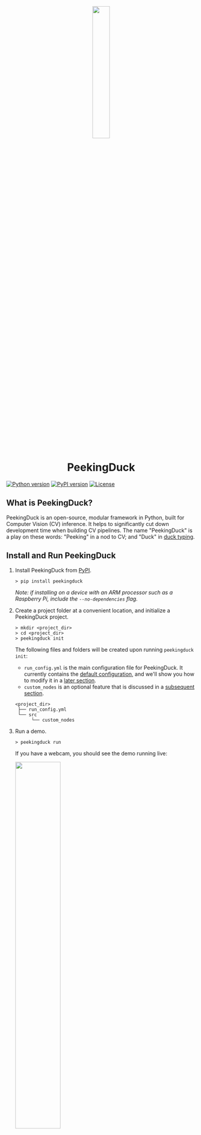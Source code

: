 <div align="center">
    <img src="images/readme/peekingduck.png" width="30%">
    <h1>PeekingDuck</h1>
</div>

[![Python version](https://img.shields.io/badge/python-3.6%20%7C%203.7%20%7C%203.8-blue.svg)](https://pypi.org/project/peekingduck/)
[![PyPI version](https://badge.fury.io/py/peekingduck.svg)](https://pypi.org/project/peekingduck/)
[![License](https://img.shields.io/badge/license-Apache%202.0-blue.svg)](LICENSE)

## What is PeekingDuck?

PeekingDuck is an open-source, modular framework in Python, built for Computer Vision (CV) inference. It helps to significantly cut down development time when building CV pipelines. The name "PeekingDuck" is a play on these words: "Peeking" in a nod to CV; and "Duck" in [duck typing](https://en.wikipedia.org/wiki/Duck_typing).

## Install and Run PeekingDuck

1. Install PeekingDuck from [PyPI](https://pypi.org/project/peekingduck/).
    ```
    > pip install peekingduck
    ```
    *Note: if installing on a device with an ARM processor such as a Raspberry Pi, include the `--no-dependencies` flag.*

2. Create a project folder at a convenient location, and initialize a PeekingDuck project.
    ```
    > mkdir <project_dir>
    > cd <project_dir>
    > peekingduck init
    ```
    The following files and folders will be created upon running `peekingduck init`:
    - `run_config.yml` is the main configuration file for PeekingDuck. It currently contains the [default configuration](run_config.yml), and we'll show you how to modify it in a [later section](#changing-nodes-and-settings).
    - `custom_nodes` is an optional feature that is discussed in a [subsequent section](#create-custom-nodes).
    ```
    <project_dir>
     ├── run_config.yml
     └── src
          └── custom_nodes
    ```

3. Run a demo.
    ```
    > peekingduck run
    ```

    If you have a webcam, you should see the demo running live:

    <img src="images/readme/yolo_demo.gif" width="50%">

    The previous command looks for a `run_config.yml` in the current directory. You can also specify the path of a different config file to be used, as follows:
    ```
    > peekingduck run --config_path <path_to_config>
    ```

    Terminate the program by clicking on the output screen and pressing `q`.

4. For more help on how to use PeekingDuck's command line interface, you can use `peekingduck --help`.

## How PeekingDuck Works

**Nodes** are the building blocks of PeekingDuck. Each node is a wrapper for a Python function, and contains information on how other PeekingDuck nodes may interact with it.

PeekingDuck has 5 types of nodes:

<img src="diagrams/node_types.drawio.svg">

A **pipeline** governs the behavior of a chain of nodes. The diagram below shows the pipeline used in the previous demo. Nodes in a pipeline are called in sequential order, and the output of one node will be the input to another. For example, `input.live` produces "img", which is taken in by `model.yolo`, and `model.yolo` produces "bboxes", which is taken in by `draw.bbox`.

<img src="diagrams/yolo_demo.drawio.svg">

## Changing Nodes and Settings

Earlier on, the `peekingduck init` command created the `run_config.yml` file, which is PeekingDuck's main configuration file and is responsible for:
- Selecting which nodes to include in the pipeline
- Configuring node behaviour

**1. Selecting which nodes to include in the pipeline**:

  - In the earlier object detection demo, `run_config.yml` used the following nodes:
    ```
    nodes:
      - input.live
      - model.yolo
      - draw.bbox
      - output.screen
    ```
  - Now, let's modify it to run a pose estimation demo using the following nodes:
    ```
    nodes:
      - input.live
      - model.posenet
      - draw.poses
      - output.screen
    ```

  - If you have a webcam, you should see the demo running live:

    <img src="images/readme/posenet_demo.gif" width="50%">

    Terminate the program by clicking on the output screen and pressing `q`.

**2. Configuring node behaviour**:
- If you're not using a webcam, don't worry about missing out! PeekingDuck is also able to work on recorded videos or saved images, and we'll use the `input.recorded` and `output.media_writer` nodes for that. For this demo, you'll have to [download](https://peekingduck.blob.core.windows.net/videos/ducks.mp4.zip) and unzip a short video of ducks, and use `model.yolo` again to detect them.

- We'll need to change the settings of 3 nodes, in order to set the input and output directories, and also to alter the object to be detected from a human to a bird, as follows:
  ```
  nodes:
    - input.recorded:       # note the ":"
        input_dir: <directory where videos/images are stored>
    - model.yolo:           # note the ":"
        detect_ids: [14]    # ID to detect the "bird" class is 14 for this model
    - draw.bbox
    - output.media_writer:  # note the ":"
        output_dir: <directory to save results>
  ```
- Once PeekingDuck has finished running, the processed files will be saved to the specified output directory. Open the processed file and you should get this:

  <img src="images/readme/ducks_demo.gif" width="50%">

- To find out what other settings can be tweaked for different nodes, check out PeekingDuck's [API Reference](https://peekingduck.readthedocs.io/en/stable/peekingduck.pipeline.nodes.html).

## Explore PeekingDuck Nodes

AI models are cool and fun, but we're even more interested to use them to solve real-world problems. We've combined heuristic nodes with model nodes to create **use cases**, such as [social distancing](https://aisingapore.org/2020/06/hp-social-distancing/) and [group size checking](https://aisingapore.org/2021/05/covid-19-stay-vigilant-with-group-size-checker/) to help combat COVID-19. For more details, click on the heading of each use case below.

| | |
|-|-|
| [Social Distancing](docs/source/use_cases/social_distancing.md) | [Zone Counting](docs/source/use_cases/zone_counting.md) |
|<img src="images/readme/social_distancing.gif" width="100%"> |<img src="images/readme/zone_counting.gif" width="100%">|
| [Group Size Checking](docs/source/use_cases/group_size_checking.md) | [Object Counting](docs/source/use_cases/object_counting.md) |
|<img src="images/readme/group_size_check_2.gif" width="100%">|<img src="images/readme/object_counting.gif" width="100%"> |
| | |

We're constantly developing new nodes to increase PeekingDuck's capabilities. You've gotten a taste of some of our commonly used nodes in the previous demos, but PeekingDuck can do a lot more. To see what other nodes are available, check out PeekingDuck's [API Reference](https://peekingduck.readthedocs.io/en/stable/peekingduck.pipeline.nodes.html).

## Create Custom Nodes

You may need to create your own custom nodes. Perhaps you'd like to take a snapshot of a video frame, and post it to your API endpoint; perhaps you have a model trained on a custom dataset, and would like to use PeekingDuck's `input`, `draw`, and `output` nodes.

We've designed PeekingDuck to be very flexible - you can create your own nodes and use them with ours. This [guide](docs/source/introduction/guide_custom_nodes.md) provides more details on how to do that.

## Acknowledgements

This project is supported by the National Research Foundation, Singapore under its AI Singapore Programme (AISG-RP-2019-050). Any opinions, findings and conclusions or recommendations expressed in this material are those of the author(s) and do not reflect the views of National Research Foundation, Singapore.

## License

PeekingDuck is under the open source [Apache License 2.0](LICENSE) (:

Even so, your organisation may require legal proof of its right to use PeekingDuck, due to circumstances such as the following:
- Your organisation is using PeekingDuck in a jurisdiction that does not recognise this license
- Your legal department requires a license to be purchased
- Your organisation wants to hold a tangible legal document as evidence of the legal right to use and distribute PeekingDuck

[Contact us](https://aisingapore.org/home/contact/) if any of these circumstances apply to you.

## Additional References
#### Object Detection

PeekingDuck utilises the 4th version of the YOLO model [1]. PeekingDuck's YOLO model weights are trained by [2] and the inference code is adapted from [3].

In addition, PeekingDuck also employs EfficientDet [4] with code that is adapted from [5]. The team referred to [6] during the development of PeekingDuck.

1. Bochkovskiy, Alexey, et al. “YOLOv4: Optimal Speed and Accuracy of Object Detection.” ArXiv:2004.10934 [Cs, Eess], Apr. 2020. [arXiv.org](http://arxiv.org/), [http://arxiv.org/abs/2004.10934](http://arxiv.org/abs/2004.10934).
2. “GitHub - Hunglc007/Tensorflow-Yolov4-Tflite: YOLOv4, YOLOv4-Tiny, YOLOv3, YOLOv3-Tiny Implemented in Tensorflow 2.0, Android. Convert YOLO v4 .Weights Tensorflow, Tensorrt and Tflite.” GitHub, [https://github.com/hunglc007/tensorflow-yolov4-tflite](https://github.com/hunglc007/tensorflow-yolov4-tflite)
3. “GitHub - Zzh8829/Yolov3-Tf2: YoloV3 Implemented in Tensorflow 2.0.” GitHub, [https://github.com/zzh8829/yolov3-tf2](https://github.com/zzh8829/yolov3-tf2)
4. Tan, Mingxing, et al. “EfficientDet: Scalable and Efficient Object Detection.” ArXiv:1911.09070 [Cs, Eess], July 2020. [arXiv.org](http://arxiv.org/), [http://arxiv.org/abs/1911.09070](http://arxiv.org/abs/1911.09070).
5. “GitHub - Xuannianz/EfficientDet: EfficientDet (Scalable and Efficient Object Detection) Implementation in Keras and Tensorflow.” GitHub, [https://github.com/xuannianz/EfficientDet](https://github.com/xuannianz/EfficientDet)
6. WU, Xiongwei; SAHOO, Doyen; and HOI, Steven C. H.. Recent advances in deep learning for object detection. (2020). Neurocomputing. Research Collection School Of Information Systems.
   Available at: [https://ink.library.smu.edu.sg/sis_research/5096](https://ink.library.smu.edu.sg/sis_research/5096)

#### Pose Estimation

PeekingDuck taps into HRNet [1] and PoseNet [2] to perform human pose estimation with the latter's code being adapted from [3]. The team referred to [4] during the development of PeekingDuck.

1. Wang, Jingdong, et al. “Deep High-Resolution Representation Learning for Visual Recognition.” ArXiv:1908.07919 [Cs], Mar. 2020. [arXiv.org](http://arxiv.org/), [http://arxiv.org/abs/1908.07919](http://arxiv.org/abs/1908.07919).
2. Papandreou, George, et al. “PersonLab: Person Pose Estimation and Instance Segmentation with a Bottom-Up, Part-Based, Geometric Embedding Model.” ArXiv:1803.08225 [Cs], Mar. 2018. [arXiv.org](http://arxiv.org/), [http://arxiv.org/abs/1803.08225](http://arxiv.org/abs/1803.08225).
3. “GitHub - Rwightman/Posenet-Python: A Python Port of Google TensorFlow.Js PoseNet (Real-Time Human Pose Estimation).” GitHub, [https://github.com/rwightman/posenet-python](https://github.com/rwightman/posenet-python)
4. “Action Recognition.” Rapid-Rich Object Search Lab (ROSE), [https://www.ntu.edu.sg/rose/research-focus/deep-learning-video-analytics/action-recognition](https://www.ntu.edu.sg/rose/research-focus/deep-learning-video-analytics/action-recognition)